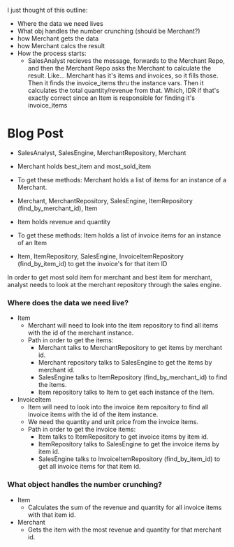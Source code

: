 I just thought of this outline:
- Where the data we need lives
- What obj handles the number crunching (should be Merchant?)
- how Merchant gets the data
- how Merchant calcs the result
- How the process starts:
  - SalesAnalyst recieves the message, forwards to the Merchant Repo, and then the Merchant Repo asks the Merchant to calculate the result.
Like...
Merchant has it's items and invoices, so it fills those.
Then it finds the invoice_items thru the instance vars.
Then it calculates the total quantity/revenue from that.
Which, IDR if that's exactly correct since an Item is responsible for finding it's invoice_items



# Blog Post

- SalesAnalyst, SalesEngine, MerchantRepository, Merchant
- Merchant holds best_item and most_sold_item
- To get these methods: Merchant holds a list of items for an instance of a Merchant.

- Merchant, MerchantRepository, SalesEngine, ItemRepository (find_by_merchant_id), Item
- Item holds revenue and quantity
- To get these methods: Item holds a list of invoice items for an instance of an Item

- Item, ItemRepository, SalesEngine, InvoiceItemRepository (find_by_item_id) to get the invoice's for that item ID



In order to get most sold item for merchant and best item for merchant, analyst needs to look at the merchant repository through the sales engine.

### Where does the data we need live?
* Item
  * Merchant will need to look into the item repository to find all items with the id of the merchant instance.
  * Path in order to get the items:
    * Merchant talks to MerchantRepository to get items by merchant id.
    * Merchant repository talks to SalesEngine to get the items by merchant id.
    * SalesEngine talks to ItemRepository (find_by_merchant_id) to find the items.
    * Item repository talks to Item to get each instance of the Item.
* InvoiceItem
  * Item will need to look into the invoice item repository to find all invoice items with the id of the item instance.
  * We need the quantity and unit price from the invoice items.
  * Path in order to get the invoice items:
    * Item talks to ItemRepository to get invoice items by item id.
    * ItemRepository talks to SalesEngine to get the invoice items by item id.
    * SalesEngine talks to InvoiceItemRepository (find_by_item_id) to get all invoice items for that item id.

### What object handles the number crunching?
* Item
  * Calculates the sum of the revenue and quantity for all invoice items with that item id.
* Merchant
  * Gets the item with the most revenue and quantity for that merchant id.
